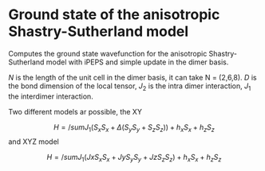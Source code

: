 # Ground state of the anisotropic Shastry-Sutherland model

Computes the ground state wavefunction for the anisotropic Shastry-Sutherland model with iPEPS and simple update in the dimer basis. 

$N$ is the length of the unit cell in the dimer basis, it can take N = (2,6,8). $D$ is the bond dimension of the local tensor, $J_2$ is the intra dimer interaction, $J_1$ the interdimer interaction. 

Two different models ar possible, the XY 

$$
H = /sum J_1 (S_x S_x + \Delta (S_y S_y + S_z S_z)) + h_x S_x + h_z S_z
$$
and XYZ model

$$
H = /sum J_1 (Jx S_x S_x + Jy S_y S_y + Jz S_z S_z) + h_x S_x + h_z S_z
$$

